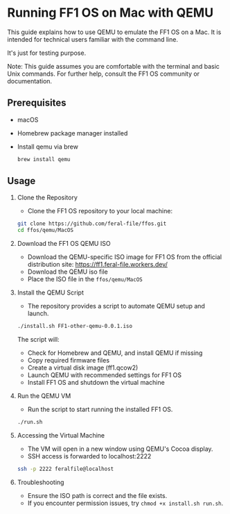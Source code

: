# Running FF1 OS on Mac with QEMU

This guide explains how to use QEMU to emulate the FF1 OS on a Mac. It is intended for technical users familiar with the command line.

It's just for testing purpose.

Note: This guide assumes you are comfortable with the terminal and basic Unix commands. For further help, consult the FF1 OS community or documentation.

## Prerequisites

- macOS
- Homebrew package manager installed
- Install qemu via brew

    ```bash
    brew install qemu
    ```

## Usage

1. Clone the Repository

    - Clone the FF1 OS repository to your local machine:

    ```bash
    git clone https://github.com/feral-file/ffos.git
    cd ffos/qemu/MacOS
    ```

2. Download the FF1 OS QEMU ISO
    - Download the QEMU-specific ISO image for FF1 OS from the official distribution site: <https://ff1.feral-file.workers.dev/>
    - Download the QEMU iso file
    - Place the ISO file in the `ffos/qemu/MacOS`
3. Install the QEMU Script
    - The repository provides a script to automate QEMU setup and launch.

    ```bash
    ./install.sh FF1-other-qemu-0.0.1.iso
    ```

    The script will:
    - Check for Homebrew and QEMU, and install QEMU if missing
    - Copy required firmware files
    - Create a virtual disk image (ff1.qcow2)
    - Launch QEMU with recommended settings for FF1 OS
    - Install FF1 OS and shutdown the virtual machine
4. Run the QEMU VM
    - Run the script to start running the installed FF1 OS.

    ```bash
    ./run.sh
    ```

5. Accessing the Virtual Machine
    - The VM will open in a new window using QEMU's Cocoa display.
    - SSH access is forwarded to localhost:2222

    ```bash
    ssh -p 2222 feralfile@localhost
    ```

6. Troubleshooting
    - Ensure the ISO path is correct and the file exists.
    - If you encounter permission issues, try `chmod +x install.sh run.sh`.
